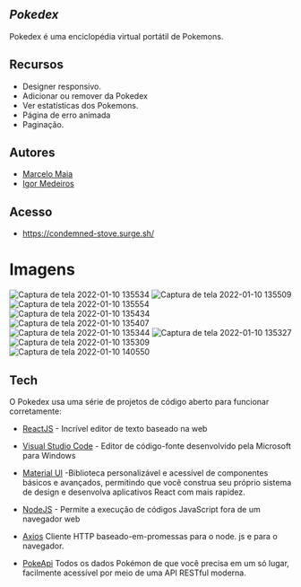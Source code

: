 
## _Pokedex_

Pokedex é uma enciclopédia virtual portátil de Pokemons.

## Recursos

- Designer responsivo.
- Adicionar ou remover da Pokedex
- Ver estatísticas dos Pokemons.
- Página de erro animada
- Paginação.

## Autores

   - [Marcelo Maia](https://github.com/yMarceloMaia)
   - [Igor Medeiros](https://github.com/0dayIg0r)
  
## Acesso
- https://condemned-stove.surge.sh/

# Imagens

![Captura de tela 2022-01-10 135534](https://user-images.githubusercontent.com/90478654/148808148-994c29ba-d182-4088-b03f-b1d799ee1d72.png)
![Captura de tela 2022-01-10 135509](https://user-images.githubusercontent.com/90478654/148808175-db86544f-77a7-460d-b8b1-970283c1010b.png)
![Captura de tela 2022-01-10 135554](https://user-images.githubusercontent.com/90478654/148808178-dd9d9067-51e9-448e-9ce1-8d58fbc3ced4.png)
![Captura de tela 2022-01-10 135434](https://user-images.githubusercontent.com/90478654/148808186-609315f7-dc9c-4416-9c33-0e6b8c5333d9.png)
![Captura de tela 2022-01-10 135407](https://user-images.githubusercontent.com/90478654/148808189-b554adf3-80c7-4c9c-8ec8-ab3fc4a70c60.png)
![Captura de tela 2022-01-10 135344](https://user-images.githubusercontent.com/90478654/148808192-bbce3055-48d5-4029-ad26-5dba7eaf603d.png)
![Captura de tela 2022-01-10 135327](https://user-images.githubusercontent.com/90478654/148808209-eaed0490-c915-41c6-821c-3558d60a4d62.png)
![Captura de tela 2022-01-10 135309](https://user-images.githubusercontent.com/90478654/148808213-e26ec47e-2e3d-45ff-b850-7dc9ee7f46c3.png)
![Captura de tela 2022-01-10 140550](https://user-images.githubusercontent.com/90478654/148808222-5da0e2b4-a3d6-411e-8a87-915489c72442.png)

## Tech

O Pokedex usa uma série de projetos de código aberto para funcionar corretamente:

- [ReactJS] - Incrível editor de texto baseado na web
- [Visual Studio Code] - Editor de código-fonte desenvolvido pela Microsoft para Windows
- [Material UI] -Biblioteca personalizável e acessível de componentes básicos e avançados, permitindo que você construa seu próprio sistema de design e desenvolva aplicativos React com mais rapidez.
- [NodeJS] - Permite a execução de códigos JavaScript fora de um navegador web
- [Axios] Cliente HTTP baseado-em-promessas para o node. js e para o navegador.
- [PokeApi] Todos os dados Pokémon de que você precisa em um só lugar,
facilmente acessível por meio de uma API RESTful moderna.





   [ReactJS]: <https://react-icons.github.io/react-icons/>
   [Visual Studio Code]: <https://code.visualstudio.com/>
   [Material UI]: <https://mui.com/pt/>
   [NodeJS]: <https://nodejs.org/en/>
   [React Awesome Loaders]: <https://awesome-loaders.netlify.app/>
   [Axios]: <https://github.com/axios/axios>
   [React Icons]: <react-icons.github.io/>
   [PokeApi]: <https://pokeapi.co/>

